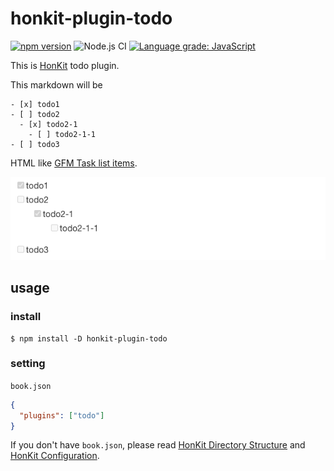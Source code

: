 # honkit-plugin-todo

[![npm version](https://badge.fury.io/js/honkit-plugin-todo.svg)](https://badge.fury.io/js/honkit-plugin-todo)
![Node.js CI](https://github.com/yhor1e/honkit-plugin-todo/workflows/Node.js%20CI/badge.svg)
[![Language grade: JavaScript](https://img.shields.io/lgtm/grade/javascript/g/yhor1e/honkit-plugin-todo.svg?logo=lgtm&logoWidth=18)](https://lgtm.com/projects/g/yhor1e/honkit-plugin-todo/context:javascript)

This is [HonKit](https://github.com/honkit/honkit) todo plugin.

This markdown will be

```
- [x] todo1
- [ ] todo2
  - [x] todo2-1
    - [ ] todo2-1-1
- [ ] todo3
```

HTML like [GFM Task list items](https://github.github.com/gfm/#task-list-items-extension-).

![picture of todo on html](./after.png)

## usage

### install

```
$ npm install -D honkit-plugin-todo
```

### setting

`book.json`

```json
{
  "plugins": ["todo"]
}
```

If you don't have `book.json`, please read [HonKit Directory Structure](https://honkit.netlify.app/structure.html) and [HonKit Configuration](https://honkit.netlify.app/config.html).
